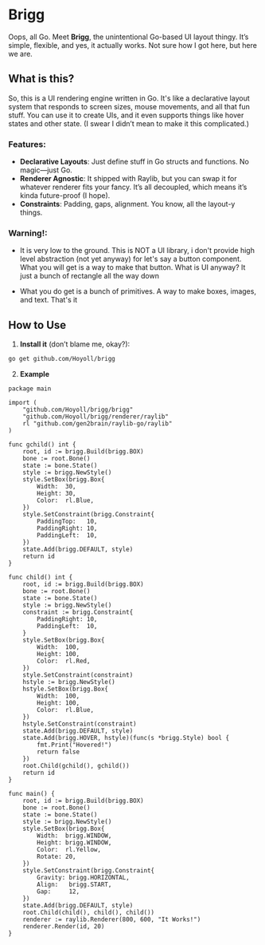 # Brigg

Oops, all Go. Meet **Brigg**, the unintentional Go-based UI layout thingy. It’s simple, flexible, and yes, it actually works. Not sure how I got here, but here we are.

## What is this?

So, this is a UI rendering engine written in Go. It's like a declarative layout system that responds to screen sizes, mouse movements, and all that fun stuff. You can use it to create UIs, and it even supports things like hover states and other state. (I swear I didn’t mean to make it this complicated.)

### Features:

- **Declarative Layouts**: Just define stuff in Go structs and functions. No magic—just Go.
- **Renderer Agnostic**: It shipped with Raylib, but you can swap it for whatever renderer fits your fancy. It’s all decoupled, which means it’s kinda future-proof (I hope).
- **Constraints**: Padding, gaps, alignment. You know, all the layout-y things.

### Warning!:
- It is very low to the ground. This is NOT a UI library, i don't provide high level abstraction (not yet anyway) for let's say a button component. What you will get is a way to make that button. What is UI anyway? It just a bunch of rectangle all the way down

- What you do get is a bunch of primitives. A way to make boxes, images, and text. That's it  

## How to Use

1. **Install it** (don’t blame me, okay?):

```bash
go get github.com/Hoyoll/brigg
```

2. **Example**

```
package main

import (
	"github.com/Hoyoll/brigg/brigg"
	"github.com/Hoyoll/brigg/renderer/raylib"
	rl "github.com/gen2brain/raylib-go/raylib"
)

func gchild() int {
	root, id := brigg.Build(brigg.BOX)
	bone := root.Bone()
	state := bone.State()
	style := brigg.NewStyle()
	style.SetBox(brigg.Box{
		Width:  30,
		Height: 30,
		Color:  rl.Blue,
	})
	style.SetConstraint(brigg.Constraint{
		PaddingTop:   10,
		PaddingRight: 10,
		PaddingLeft:  10,
	})
	state.Add(brigg.DEFAULT, style)
	return id
}

func child() int {
	root, id := brigg.Build(brigg.BOX)
	bone := root.Bone()
	state := bone.State()
	style := brigg.NewStyle()
	constraint := brigg.Constraint{
		PaddingRight: 10,
		PaddingLeft:  10,
	}
	style.SetBox(brigg.Box{
		Width:  100,
		Height: 100,
		Color:  rl.Red,
	})
	style.SetConstraint(constraint)
	hstyle := brigg.NewStyle()
	hstyle.SetBox(brigg.Box{
		Width:  100,
		Height: 100,
		Color:  rl.Blue,
	})
	hstyle.SetConstraint(constraint)
	state.Add(brigg.DEFAULT, style)
	state.Add(brigg.HOVER, hstyle)(func(s *brigg.Style) bool {
		fmt.Print("Hovered!")
		return false
	})
	root.Child(gchild(), gchild())
	return id
}

func main() {
	root, id := brigg.Build(brigg.BOX)
	bone := root.Bone()
	state := bone.State()
	style := brigg.NewStyle()
	style.SetBox(brigg.Box{
		Width:  brigg.WINDOW,
		Height: brigg.WINDOW,
		Color:  rl.Yellow,
		Rotate: 20,
	})
	style.SetConstraint(brigg.Constraint{
		Gravity: brigg.HORIZONTAL,
		Align:   brigg.START,
		Gap:     12,
	})
	state.Add(brigg.DEFAULT, style)
	root.Child(child(), child(), child())
	renderer := raylib.Renderer(800, 600, "It Works!")
	renderer.Render(id, 20)
}
```